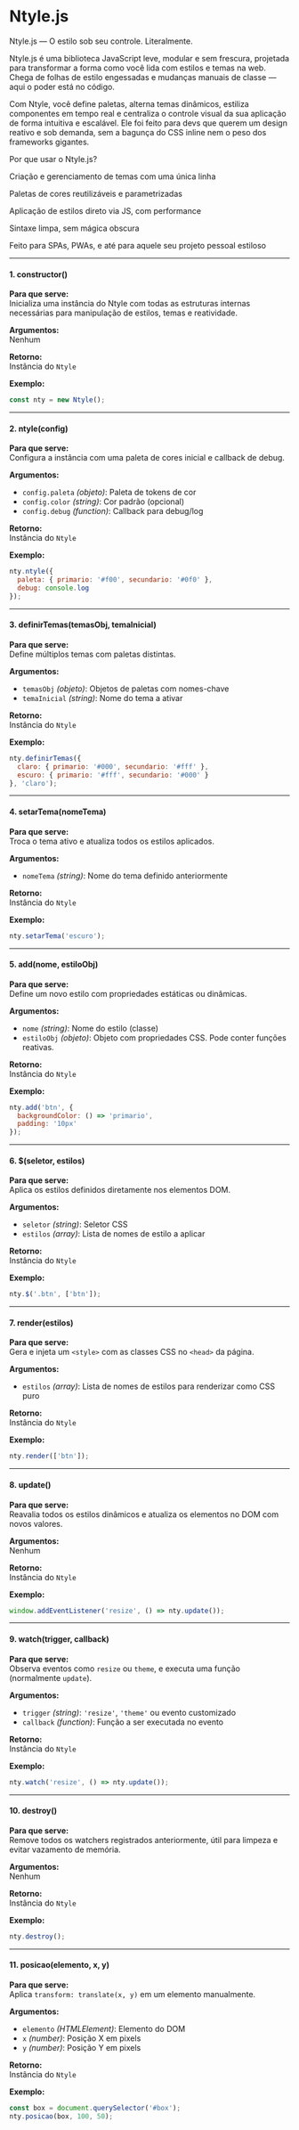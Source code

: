 # Ntyle.js

Ntyle.js — O estilo sob seu controle. Literalmente.

Ntyle.js é uma biblioteca JavaScript leve, modular e sem frescura, projetada para transformar a forma como você lida com estilos e temas na web. Chega de folhas de estilo engessadas e mudanças manuais de classe — aqui o poder está no código.

Com Ntyle, você define paletas, alterna temas dinâmicos, estiliza componentes em tempo real e centraliza o controle visual da sua aplicação de forma intuitiva e escalável. Ele foi feito para devs que querem um design reativo e sob demanda, sem a bagunça do CSS inline nem o peso dos frameworks gigantes.

Por que usar o Ntyle.js?

Criação e gerenciamento de temas com uma única linha

Paletas de cores reutilizáveis e parametrizadas

Aplicação de estilos direto via JS, com performance

Sintaxe limpa, sem mágica obscura

Feito para SPAs, PWAs, e até para aquele seu projeto pessoal estiloso


---

#### 1. **constructor()**

**Para que serve:**  
Inicializa uma instância do Ntyle com todas as estruturas internas necessárias para manipulação de estilos, temas e reatividade.

**Argumentos:**  
Nenhum

**Retorno:**  
Instância do `Ntyle`

**Exemplo:**
```javascript
const nty = new Ntyle();
```

---

#### 2. **ntyle(config)**

**Para que serve:**  
Configura a instância com uma paleta de cores inicial e callback de debug.

**Argumentos:**  
- `config.paleta` *(objeto)*: Paleta de tokens de cor  
- `config.color` *(string)*: Cor padrão (opcional)  
- `config.debug` *(function)*: Callback para debug/log

**Retorno:**  
Instância do `Ntyle`

**Exemplo:**
```javascript
nty.ntyle({
  paleta: { primario: '#f00', secundario: '#0f0' },
  debug: console.log
});
```

---

#### 3. **definirTemas(temasObj, temaInicial)**

**Para que serve:**  
Define múltiplos temas com paletas distintas.

**Argumentos:**  
- `temasObj` *(objeto)*: Objetos de paletas com nomes-chave  
- `temaInicial` *(string)*: Nome do tema a ativar

**Retorno:**  
Instância do `Ntyle`

**Exemplo:**
```javascript
nty.definirTemas({
  claro: { primario: '#000', secundario: '#fff' },
  escuro: { primario: '#fff', secundario: '#000' }
}, 'claro');
```

---

#### 4. **setarTema(nomeTema)**

**Para que serve:**  
Troca o tema ativo e atualiza todos os estilos aplicados.

**Argumentos:**  
- `nomeTema` *(string)*: Nome do tema definido anteriormente

**Retorno:**  
Instância do `Ntyle`

**Exemplo:**
```javascript
nty.setarTema('escuro');
```

---

#### 5. **add(nome, estiloObj)**

**Para que serve:**  
Define um novo estilo com propriedades estáticas ou dinâmicas.

**Argumentos:**  
- `nome` *(string)*: Nome do estilo (classe)  
- `estiloObj` *(objeto)*: Objeto com propriedades CSS. Pode conter funções reativas.

**Retorno:**  
Instância do `Ntyle`

**Exemplo:**
```javascript
nty.add('btn', {
  backgroundColor: () => 'primario',
  padding: '10px'
});
```

---

#### 6. **$(seletor, estilos)**

**Para que serve:**  
Aplica os estilos definidos diretamente nos elementos DOM.

**Argumentos:**  
- `seletor` *(string)*: Seletor CSS  
- `estilos` *(array)*: Lista de nomes de estilo a aplicar

**Retorno:**  
Instância do `Ntyle`

**Exemplo:**
```javascript
nty.$('.btn', ['btn']);
```

---

#### 7. **render(estilos)**

**Para que serve:**  
Gera e injeta um `<style>` com as classes CSS no `<head>` da página.

**Argumentos:**  
- `estilos` *(array)*: Lista de nomes de estilos para renderizar como CSS puro

**Retorno:**  
Instância do `Ntyle`

**Exemplo:**
```javascript
nty.render(['btn']);
```

---

#### 8. **update()**

**Para que serve:**  
Reavalia todos os estilos dinâmicos e atualiza os elementos no DOM com novos valores.

**Argumentos:**  
Nenhum

**Retorno:**  
Instância do `Ntyle`

**Exemplo:**
```javascript
window.addEventListener('resize', () => nty.update());
```

---

#### 9. **watch(trigger, callback)**

**Para que serve:**  
Observa eventos como `resize` ou `theme`, e executa uma função (normalmente `update`).

**Argumentos:**  
- `trigger` *(string)*: `'resize'`, `'theme'` ou evento customizado  
- `callback` *(function)*: Função a ser executada no evento

**Retorno:**  
Instância do `Ntyle`

**Exemplo:**
```javascript
nty.watch('resize', () => nty.update());
```

---

#### 10. **destroy()**

**Para que serve:**  
Remove todos os watchers registrados anteriormente, útil para limpeza e evitar vazamento de memória.

**Argumentos:**  
Nenhum

**Retorno:**  
Instância do `Ntyle`

**Exemplo:**
```javascript
nty.destroy();
```

---

#### 11. **posicao(elemento, x, y)**

**Para que serve:**  
Aplica `transform: translate(x, y)` em um elemento manualmente.

**Argumentos:**  
- `elemento` *(HTMLElement)*: Elemento do DOM  
- `x` *(number)*: Posição X em pixels  
- `y` *(number)*: Posição Y em pixels

**Retorno:**  
Instância do `Ntyle`

**Exemplo:**
```javascript
const box = document.querySelector('#box');
nty.posicao(box, 100, 50);
```